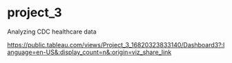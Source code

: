 # project_3
Analyzing CDC healthcare data

https://public.tableau.com/views/Project_3_16820323833140/Dashboard3?:language=en-US&:display_count=n&:origin=viz_share_link
